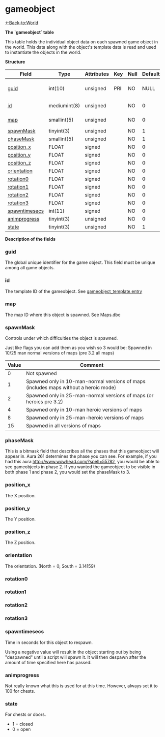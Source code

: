 # gameobject

[<-Back-to:World](database-world.md)

**The \`gameobject\` table**

This table holds the individual object data on each spawned game object in the world. This data along with the object's template data is read and used to instantiate the objects in the world.

**Structure**

| Field               | Type         | Attributes | Key | Null | Default | Extra          | Comment                  |
|---------------------|--------------|------------|-----|------|---------|----------------|--------------------------|
| [guid][1]           | int(10)      | unsigned   | PRI | NO   | NULL    | Auto increment | Global Unique Identifier |
| [id][2]             | mediumint(8) | unsigned   |     | NO   | 0       |                | Gameobject Identifier    |
| [map][3]            | smallint(5)  | unsigned   |     | NO   | 0       |                | Map Identifier           |
| [spawnMask][4]      | tinyint(3)   | unsigned   |     | NO   | 1       |                |                          |
| [phaseMask][5]      | smallint(5)  | unsigned   |     | NO   | 1       |                |                          |
| [position_x][6]     | FLOAT        | signed     |     | NO   | 0       |                |                          |
| [position_y][7]     | FLOAT        | signed     |     | NO   | 0       |                |                          |
| [position_z][8]     | FLOAT        | signed     |     | NO   | 0       |                |                          |
| [orientation][9]    | FLOAT        | signed     |     | NO   | 0       |                |                          |
| [rotation0][10]     | FLOAT        | signed     |     | NO   | 0       |                |                          |
| [rotation1][11]     | FLOAT        | signed     |     | NO   | 0       |                |                          |
| [rotation2][12]     | FLOAT        | signed     |     | NO   | 0       |                |                          |
| [rotation3][13]     | FLOAT        | signed     |     | NO   | 0       |                |                          |
| [spawntimesecs][14] | int(11)      | signed     |     | NO   | 0       |                |                          |
| [animprogress][15]  | tinyint(3)   | unsigned   |     | NO   | 0       |                |                          |
| [state][16]         | tinyint(3)   | unsigned   |     | NO   | 1       |                |                          |

[1]: #guid
[2]: #id
[3]: #map
[4]: #spawnmask
[5]: #phasemask
[6]: #position_x
[7]: #position_y
[8]: #position_z
[9]: #orientation
[10]: #rotation0
[11]: #rotation1
[12]: #rotation2
[13]: #rotation3
[14]: #spawntimesecs
[15]: #animprogress
[16]: #state

**Description of the fields**

### guid

The global unique identifier for the game object. This field must be unique among all game objects.

### id

The template ID of the gameobject. See [gameobject\_template.entry](http://www.azerothcore.org/wiki/gameobject_template#entry)

### map

The map ID where this object is spawned. See Maps.dbc

### spawnMask

Controls under which difficulties the object is spawned.

Just like flags you can add them as you wish so 3 would be: Spawned in 10/25 man normal versions of maps (pre 3.2 all maps)

| Value | Comment                                                                              |
|-------|--------------------------------------------------------------------------------------|
| 0     | Not spawned                                                                          |
| 1     | Spawned only in 10-man-normal versions of maps (includes maps without a heroic mode) |
| 2     | Spawned only in 25-man-normal versions of maps (or heroics pre 3.2)                  |
| 4     | Spawned only in 10-man heroic versions of maps                                       |
| 8     | Spawned only in 25-man-heroic versions of maps                                       |
| 15    | Spawned in all versions of maps                                                      |

### phaseMask

This is a bitmask field that describes all the phases that this gameobject will appear in. Aura 261 determines the phase you can see. For example, if you had this aura <http://www.wowhead.com/?spell=55782>, you would be able to see gameobjects in phase 2. If you wanted the gameobject to be visible in both phase 1 and phase 2, you would set the phaseMask to 3.

### position\_x

The X position.

### position\_y

The Y position.

### position\_z

The Z position.

### orientation

The orientation. (North = 0, South = 3.14159)

### rotation0

### rotation1

### rotation2

### rotation3

### spawntimesecs

Time in seconds for this object to respawn.

Using a negative value will result in the object starting out by being "despawned" until a script will spawn it. It will then despawn after the amount of time specified here has passed.

### animprogress

Not really known what this is used for at this time. However, always set it to 100 for chests.

### state

For chests or doors.

-   1 = closed
-   0 = open

